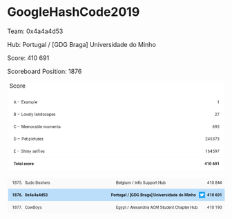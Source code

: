 # GoogleHashCode2019

Team: 0x4a4a4d53

Hub: Portugal / [GDG Braga] Universidade do Minho

Score: 410 691

Scoreboard Position: 1876

![Score](images/score1.png)

![Position](images/score2.png)

